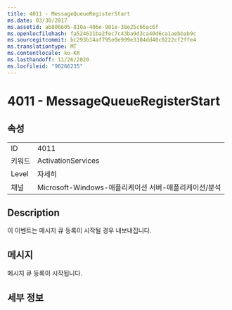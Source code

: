 ```yaml
---
title: 4011 - MessageQueueRegisterStart
ms.date: 03/30/2017
ms.assetid: ab806605-810a-406e-981e-38e25c66ac6f
ms.openlocfilehash: fa524631ba2fec7c43ba9d3ca40d6ca1aebbab9c
ms.sourcegitcommit: bc293b14af795e0e999e3304dd40c0222cf2ffe4
ms.translationtype: MT
ms.contentlocale: ko-KR
ms.lasthandoff: 11/26/2020
ms.locfileid: "96266235"
---
```

# <a name="4011---messagequeueregisterstart"></a>4011 - MessageQueueRegisterStart

## <a name="properties"></a>속성  
  
|||  
|-|-|  
|ID|4011|  
|키워드|ActivationServices|  
|Level|자세히|  
|채널|Microsoft-Windows-애플리케이션 서버-애플리케이션/분석|  
  
## <a name="description"></a>Description  

 이 이벤트는 메시지 큐 등록이 시작될 경우 내보내집니다.  
  
## <a name="message"></a>메시지  

 메시지 큐 등록이 시작됩니다.  
  
## <a name="details"></a>세부 정보
